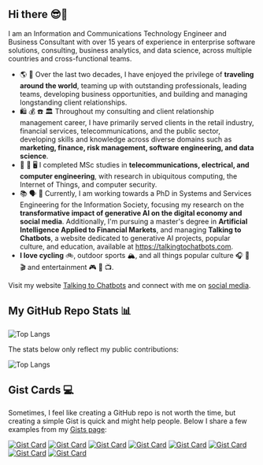 ## Hi there 😎🤖
<!--
**reddgr/reddgr** is a ✨ _special_ ✨ repository because its `README.md` (this file) appears on your GitHub profile.

Here are some ideas to get you started:

- 🔭 I’m currently working on ...
- 🌱 I’m currently learning ...
- 👯 I’m looking to collaborate on ...
- 🤔 I’m looking for help with ...
- 💬 Ask me about ...
- 📫 How to reach me: ...
- 😄 Pronouns: ...
- ⚡ Fun fact: ...
-->

I am an Information and Communications Technology Engineer and Business Consultant with over 15 years of experience in enterprise software solutions, consulting, business analytics, and data science, across multiple countries and cross-functional teams.

- 🌎 🤝 Over the last two decades, I have enjoyed the privilege of **traveling around the world**, teaming up with outstanding professionals, leading teams, developing business opportunities, and building and managing longstanding client relationships. 
- 🛍️ 💰 ☎️ 🏛️ Throughout my consulting and client relationship management career, I have primarily served clients in the retail industry, financial services, telecommunications, and the public sector, developing skills and knowledge across diverse domains such as **marketing, finance, risk management, software engineering, and data science**.
- 📡 🔌 🖥️ I completed MSc studies in **telecommunications, electrical, and computer engineering**, with research in ubiquitous computing, the Internet of Things, and computer security.
- 📚 🗣️ 🤖 Currently, I am working towards a PhD in Systems and Services Engineering for the Information Society, focusing my research on the **transformative impact of generative AI on the digital economy and social media**. Additionally, I'm pursuing a master's degree in **Artificial Intelligence Applied to Financial Markets**, and managing **Talking to Chatbots**, a website dedicated to generative AI projects, popular culture, and education, available at https://talkingtochatbots.com.
- **I love cycling** 🚲, outdoor sports 🏔️, and all things popular culture 🎧 📖 🎬 and entertainment 🎮 🎫 📺.

Visit my website [Talking to Chatbots](https://talkingtochatbots.com/) and connect with me on [social media](https://beacons.ai/reddgr).

## My GitHub Repo Stats 📊 

![Top Langs](https://github-readme-stats-phi-ashy-34.vercel.app/api/top-langs/?username=reddgr&theme=tokyonight&&langs_count=20&size_weight=0.1&count_weight=0.9)

The stats below only reflect my public contributions:<br>

![Top Langs](https://github-readme-stats.vercel.app/api/top-langs/?username=reddgr&theme=tokyonight&&langs_count=7&size_weight=0.1&count_weight=0.9)

## Gist Cards 💻

Sometimes, I feel like creating a GitHub repo is not worth the time, but creating a simple Gist is quick and might help people. Below I share a few examples from my [Gists page](https://gist.github.com/reddgr):

[![Gist Card](https://github-readme-stats.vercel.app/api/gist?id=b26dbc95d481a3db58f532b9808000fe\&show_owner=true)](https://gist.github.com/reddgr/b26dbc95d481a3db58f532b9808000fe)
[![Gist Card](https://github-readme-stats.vercel.app/api/gist?id=b6ba43972ab34256318ad6bad038f98f\&show_owner=true)](https://gist.github.com/reddgr/b6ba43972ab34256318ad6bad038f98f)
[![Gist Card](https://github-readme-stats.vercel.app/api/gist?id=6f9f785c79d14c2672e561f9064f7dfb\&show_owner=true)](https://gist.github.com/reddgr/6f9f785c79d14c2672e561f9064f7dfb)
[![Gist Card](https://github-readme-stats.vercel.app/api/gist?id=545d6a378d5fcaf9bca050014f0ce0d1\&show_owner=true)](https://gist.github.com/reddgr/545d6a378d5fcaf9bca050014f0ce0d1)
[![Gist Card](https://github-readme-stats.vercel.app/api/gist?id=20c2e3ea205d1fedfdc8be94dc5c1237\&show_owner=true)](https://gist.github.com/reddgr/20c2e3ea205d1fedfdc8be94dc5c1237)
[![Gist Card](https://github-readme-stats.vercel.app/api/gist?id=00ae2a3ab8eed7b7a330b0af2131ec70\&show_owner=true)](https://gist.github.com/reddgr/00ae2a3ab8eed7b7a330b0af2131ec70)
[![Gist Card](https://github-readme-stats.vercel.app/api/gist?id=63892a261f679dc754adca52844b5daf\&show_owner=true)](https://gist.github.com/reddgr/63892a261f679dc754adca52844b5daf)
[![Gist Card](https://github-readme-stats.vercel.app/api/gist?id=355252507defd7cca0cbf986a4c94608\&show_owner=true)](https://gist.github.com/reddgr/355252507defd7cca0cbf986a4c94608)
